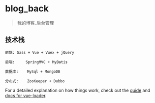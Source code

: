 # blog_back

> 我的博客_后台管理

## 技术栈
	前端:	Sass + Vue + Vuex + jQuery

	后端: 	SpringMVC + MyBatis

	数据库:	MySql + MongoDB

	分布式:	ZooKeeper + Dubbo

For a detailed explanation on how things work, check out the [guide](http://vuejs-templates.github.io/webpack/) and [docs for vue-loader](http://vuejs.github.io/vue-loader).
